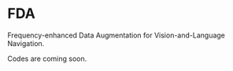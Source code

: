 # FDA
Frequency-enhanced Data Augmentation for Vision-and-Language Navigation.

Codes are coming soon.
